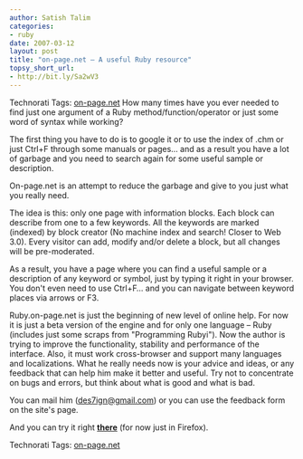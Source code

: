 ```yaml
---
author: Satish Talim
categories:
- ruby
date: 2007-03-12
layout: post
title: "on-page.net – A useful Ruby resource"
topsy_short_url:
- http://bit.ly/Sa2wV3
---
```


Technorati Tags: <a href="http://technorati.com/tag/on-page.net" rel="tag">on-page.net</a>
How many times have you ever needed to find just one argument of a Ruby
method/function/operator or just some word of syntax while working?

The first thing you have to do is to google it or to use the index of
.chm or just Ctrl+F through some manuals or pages… and as a result you
have a lot of garbage and you need to search again for some useful
sample or description.

On-page.net is an attempt to reduce the garbage and give to you just
what you really need.

The idea is this: only one page with information blocks. Each block can
describe from one to a few keywords. All the keywords are marked
(indexed) by block creator (No machine index and search! Closer to Web
3.0). Every visitor can add, modify and/or delete a block, but all
changes will be pre-moderated.

As a result, you have a page where you can find a useful sample or a
description of any keyword or symbol, just by typing it right in your
browser. You don't even need to use Ctrl+F… and you can navigate between
keyword places via arrows or F3.

Ruby.on-page.net is just the beginning of new level of online help. For
now it is just a beta version of the engine and for only one language –
Ruby (includes just some scraps from "Programming Rubyi"). Now the
author is trying to improve the functionality, stability and performance
of the interface. Also, it must work cross-browser and support many
languages and localizations. What he really needs now is your advice and
ideas, or any feedback that can help him make it better and useful. Try
not to concentrate on bugs and errors, but think about what is good and
what is bad.

You can mail him (des7ign@gmail.com) or you can use the feedback form on
the site's page.

And you can try it right **[there](http://ruby.on-page.net)** (for now
just in Firefox).

Technorati Tags: [on-page.net](http://technorati.com/tag/on-page.net)
